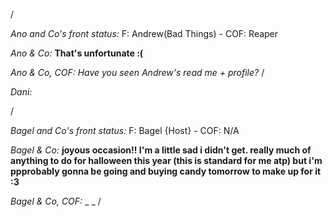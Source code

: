 /

*Ano and Co's front status:* F: Andrew(Bad Things)  - COF: Reaper

_Ano & Co:_ **That's unfortunate :(**

_Ano & Co, COF:_ _Have you seen Andrew's read me + profile?_
/

_Dani:_  

/

*Bagel and Co's front status:* F: Bagel {Host} - COF: N/A

_Bagel & Co:_  **joyous occasion!! I'm a little sad i didn't get. really much of anything to do for halloween this year (this is standard for me atp) but i'm ppprobably gonna be going and buying candy tomorrow to make up for it :3**

_Bagel & Co, COF:_ _ _
/
